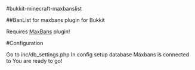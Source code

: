 #bukkit-minecraft-maxbanslist

##BanList for maxbans plugin for Bukkit

Requires [MaxBans](http://www.curse.com/bukkit-plugins/minecraft/maxbans) plugin!

#Configuration


Go to inc/db_settings.php
In config setup database Maxbans is connected to
You are ready to go!
